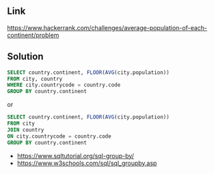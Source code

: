 ## Link

https://www.hackerrank.com/challenges/average-population-of-each-continent/problem


## Solution

```sql
SELECT country.continent, FLOOR(AVG(city.population))
FROM city, country
WHERE city.countrycode = country.code
GROUP BY country.continent
```
or

```sql
SELECT country.continent, FLOOR(AVG(city.population))
FROM city
JOIN country
ON city.countrycode = country.code
GROUP BY country.continent
```
- https://www.sqltutorial.org/sql-group-by/
- https://www.w3schools.com/sql/sql_groupby.asp
